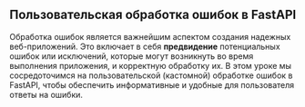 ## Пользовательская обработка ошибок в FastAPI

Обработка ошибок является важнейшим аспектом создания надежных веб-приложений. Это включает в себя **предвидение** потенциальных ошибок или исключений, которые могут возникнуть во время выполнения приложения, и корректную обработку их. В этом уроке мы сосредоточимся на пользовательской (кастомной) обработке ошибок в FastAPI, чтобы обеспечить информативные и удобные для пользователя ответы на ошибки.